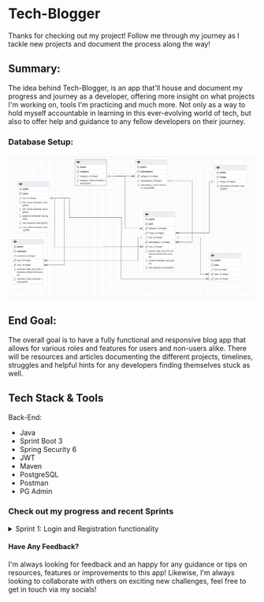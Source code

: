 # Tech-Blogger
Thanks for checking out my project! Follow me through my journey as I tackle new projects and document the process along the way!

## Summary: 
The idea behind Tech-Blogger, is an app that'll house and document my progress and journey as a developer, offering more insight on what projects I'm working on, tools I'm practicing and much more. Not only as a way to hold myself accountable in learning in this ever-evolving world of tech, but also to offer help and guidance to any fellow developers on their journey.
<br>
  ### Database Setup:
  ![Database schema set-up of tech blogger project](/images/tech_blogger_db_schema.png)

## End Goal:
The overall goal is to have a fully functional and responsive blog app that allows for various roles and features for users and non-users alike. There will be resources and articles documenting the different projects, timelines, struggles and helpful hints for any developers finding themselves stuck as well.

## Tech Stack & Tools
Back-End:
- Java
- Sprint Boot 3
- Spring Security 6
- JWT
- Maven
- PostgreSQL
- Postman
- PG Admin

### Check out my progress and recent Sprints

<details>
  <summary>Sprint 1: Login and Registration functionality</summary>
  <br>
  Goal: 
  
  The goal of this sprint was to implement a robust login component for the backend that will allow new users to register for an account as well as logging in. I also wanted to ensure the password and user data was being stored in a secure way.
  <br>
  <hr>
  User Stories:
  
  1. As a non-user, I should be able to register and create an account to access the user features(to be implemented in future sprint).
  2. As a registered user, I should be able to login to my account securely.
  <hr>
  Challenges: 
  
  Implementing the authentication filter was the most challenging part so far, as it's a delicate process and I needed to make sure I got the steps right in order to propery filter each request.
  <br>
  <hr>
  Timeline:
  
  To keep the project to a managable length, I wanted to give myself a 7 days to learn more about Spring Security and particularly about implementing Authorization and Authentication tehcniques when paired with Spring Security 6. 
  
  Sprint Start: 6/19/23
  
  Sprint Finish: TBD
  <br>
  <hr>
  Testing:

  Testing for this feature was conducted via Postman and endpoint testing.
  <br>
  <hr>
  Resources & Credits:

  Special thanks to Ali Bouali and Amigoscode for their helpful walkthroughs and resources on implementing this.
  Repo-Link: 
  
  https://github.com/ali-bouali/spring-boot-3-jwt-security
</details>


#### Have Any Feedback?
I'm always looking for feedback and an happy for any guidance or tips on resources, features or improvements to this app! Likewise, I'm always looking to collaborate with others on exciting new challenges, feel free to get in touch via my socials!

